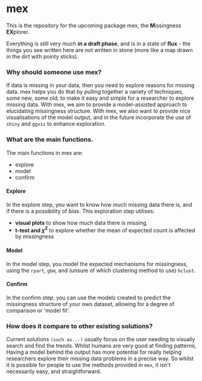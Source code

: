 mex
===

This is the repository for the upcoming package mex, the **M**issingness **EX**plorer.

Everything is still very much **in a draft phase**, and is in a state of **flux** - the things you see written here are not written in stone (more like a map drawn in the dirt with pointy sticks).

### Why should someone use mex?
If data is missing in your data, then you need to explore reasons for missing data. mex helps you do that by pulling together a variety of techniques, some new, some old, to make it easy and simple for a researcher to explore missing data. With mex, we aim to provide a model-assisted approach to elucidating missingness structure.  With mex, we also want to provide nice visualisations of the model output, and in the future incorporate the use of `shiny` and `ggvis` to enhance exploration.

### What are the main functions.
The main functions in mex are:

- explore
- model
- confirm

#### Explore
In the explore step, you want to know how much missing data there is, and if there is a possibility of _bias_.  This exploration step utilises:
- **visual plots** to show how much data there is missing, 
- **t-test and $\chi^2$** to explore whether the mean of expected count is affected by missingness

#### Model
In the model step, you model the expected mechanisms for missingness, using the `rpart`, `gbm`, and (unsure of which clustering method to use) `hclust`.

#### Confirm
In the confirm step, you can use the models created to predict the missingness structure of your own dataset, allowing for a degree of comparison or 'model fit'.

### How does it compare to other existing solutions?
Current solutions `(such as...)` usually focus on the user needing to visually search and find the trends. Whilst humans are very good at finding patterns, Having a model behind the output has more potential for really helping researchers explore their missing data problems in a precise way.  So whilst it is possible for people to use the methods provided in `mex`, it isn't necessarily easy, and straightforward.













